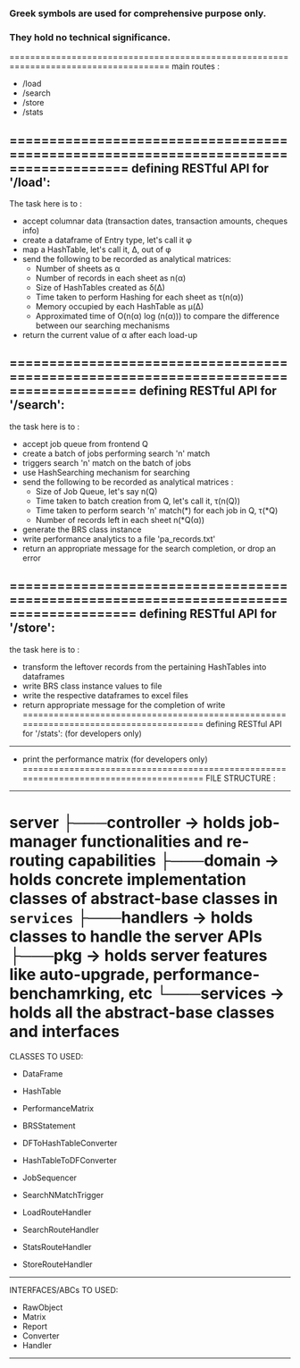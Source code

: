### Greek symbols are used for comprehensive purpose only.
### They hold no technical significance.
=====================================================================================
main routes :
- /load
- /search 
- /store
- /stats

=====================================================================================
defining RESTful API for '/load':
-------------------------------------------------------------------------------------
The task here is to  :
- accept columnar data (transaction dates, transaction amounts, 
    cheques info)
- create a dataframe of Entry type, let's call it φ
- map a HashTable, let's call it, Δ, out of φ
- send the following to be recorded as analytical matrices:
    - Number of sheets as α
    - Number of records in each sheet as n(α)
    - Size of HashTables created as δ(Δ)
    - Time taken to perform Hashing for each sheet as τ(n(α))
    - Memory occupied by each HashTable as μ(Δ)
    - Approximated time of O(n(α) log (n(α))) to compare the difference between our searching mechanisms
- return the current value of α after each load-up

======================================================================================
defining RESTful API for '/search':
--------------------------------------------------------------------------------------
the task here is to :
- accept job queue from frontend Q
- create a batch of jobs performing search 'n' match
- triggers search 'n' match on the batch of jobs
- use HashSearching mechanism for searching
- send the following to be recorded as analytical matrices :
    - Size of Job Queue, let's say n(Q)
    - Time taken to batch creation from Q, let's call it, τ(n(Q))
    - Time taken to perform search 'n' match(*) for each job in Q, 
        τ(*Q)
    - Number of records left in each sheet n(*Q(α))
- generate the BRS class instance
- write performance analytics to a file 'pa_records.txt'
- return an appropriate message for the search completion, or drop an error 

======================================================================================
defining RESTful API for '/store':
--------------------------------------------------------------------------------------
the task here is to :
- transform the leftover records from the pertaining HashTables into dataframes 
- write BRS class instance values to file
- write the respective dataframes to excel files 
- return appropriate message for the completion of write 
======================================================================================
defining RESTful API for '/stats': (for developers only)
--------------------------------------------------------------------------------------
- print the performance matrix (for developers only)
======================================================================================
FILE STRUCTURE :
--------------------------------------------------------------------------------------
server
├───controller  -> holds job-manager functionalities and re-routing capabilities
├───domain      -> holds concrete implementation classes of abstract-base classes in `services`
├───handlers    -> holds classes to handle the server APIs
├───pkg         -> holds server features like auto-upgrade, performance-benchamrking, etc
└───services    -> holds all the abstract-base classes and interfaces
======================================================================================
CLASSES TO USED:

-   DataFrame
-   HashTable
-   PerformanceMatrix
-   BRSStatement

-   DFToHashTableConverter
-   HashTableToDFConverter
-   JobSequencer
-   SearchNMatchTrigger

-   LoadRouteHandler
-   SearchRouteHandler
-   StatsRouteHandler
-   StoreRouteHandler
----------------------------------------------------------------------------------------
INTERFACES/ABCs TO USED:
-   RawObject
-   Matrix
-   Report
-   Converter
-   Handler
--------------------------------------------------------------------------------------------















